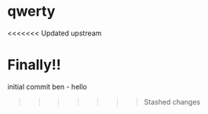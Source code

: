 # qwerty
<<<<<<< Updated upstream

Finally!!
=======
initial commit
ben - hello
>>>>>>> Stashed changes
